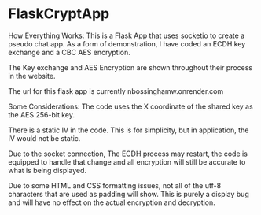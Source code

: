 # FlaskCryptApp
 
How Everything Works:
  This is a Flask App that uses socketio to create a pseudo chat app. As a form of demonstration, 
  I have coded an ECDH key exchange and a CBC AES encryption.
  
  The Key exchange and AES Encryption are shown throughout their process in the website.
  
  The url for this flask app is currently nbossinghamw.onrender.com
  
  Some Considerations:
   The code uses the X coordinate of the shared key as the AES 256-bit key.
   
   There is a static IV in the code. This is for simplicity, but in application, the IV would not be static.
    
   Due to the socket connection, The ECDH process may restart, the code is equipped to handle that change
   and all encryption will still be accurate to what is being displayed.
    
   Due to some HTML and CSS formatting issues, not all of the utf-8 characters that are used as padding
   will show. 
   This is purely a display bug and will have no effect on the actual encryption and decryption.

